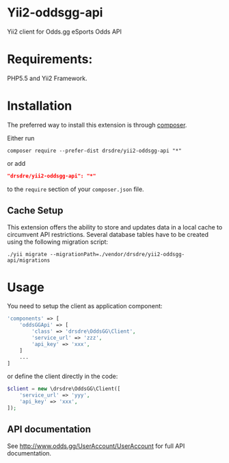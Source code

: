 Yii2-oddsgg-api
=================

Yii2 client for Odds.gg eSports Odds API

Requirements:
=================

PHP5.5 and Yii2 Framework.

Installation
=================

The preferred way to install this extension is through [composer](http://getcomposer.org/download/).

Either run

```
composer require --prefer-dist drsdre/yii2-oddsgg-api "*"
```

or add

```json
"drsdre/yii2-oddsgg-api": "*"
```

to the `require` section of your `composer.json` file.


Cache Setup
-----------

This extension offers the ability to store and updates data in a local cache to circumvent API restrictions. 
Several database tables have to be created using the following migration script:

```
./yii migrate --migrationPath=./vendor/drsdre/yii2-oddsgg-api/migrations
```

Usage
=================

You need to setup the client as application component:

```php
'components' => [
    'oddsGGApi' => [
        'class' => 'drsdre\OddsGG\Client',
        'service_url' => 'zzz',
        'api_key' => 'xxx',
    ]
    ...
]
```

or define the client directly in the code:

```php
$client = new \drsdre\OddsGG\Client([
    'service_url' => 'yyy',
	'api_key' => 'xxx',
]);
```

API documentation
-----------

See http://www.odds.gg/UserAccount/UserAccount for full API documentation.